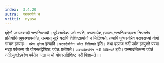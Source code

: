 ```yaml
---
index:  3.4.20
sutra:  परावरयोगे च
vritti:  nyasa
---
```


इहेमौ परावरशब्दौ सम्बन्धिशब्दौ। पूर्वञ्चापेक्ष्य परो भवति, परञ्चापेक्ष्।यावरः,सम्बन्धिशब्दाश्च नियतमेव प्रतियोगिनमुपस्थापयन्ति, तस्मात् सूत्रे यद्यपि विशिष्टप्रयोगो न मिर्दिश्यते, तथापि पूर्वपरयोरेव परावराभ्यां योगो गम्यत इत्याह-- `परेण पूर्वस्य` इत्यादि। `परनदीयोगेन पर्वतो विशिष्यते` इति। तथा ह्यप्राप्य नदीं पर्वत इत्युक्ते परया नद्या पर्वतस्य यो योगस्तद्विशिष्टः पर्वतः प्रतीयते। `अवरपर्वतयोगेन नदी विशिष्यते` इवि। यस्मादतिक्रम्य पर्वतं नदीत्युक्तेऽवरेण पर्वतेन नद्या च यो योगस्तद्विशिष्ट नदी विज्ञायते।।

